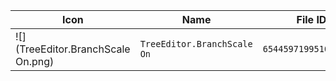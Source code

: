 | Icon | Name | File ID |
| ---  | ---  | ---     |
| ![](TreeEditor.BranchScale On.png) | `TreeEditor.BranchScale On` | `6544597199510772669` |
